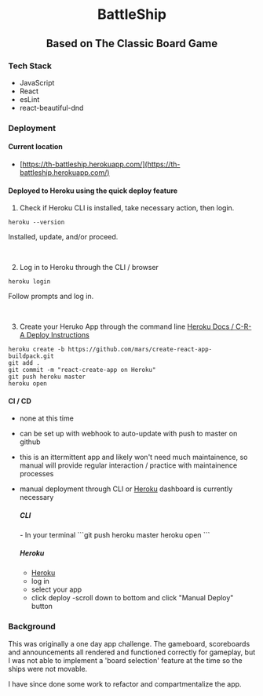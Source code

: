 <div align="center" >

# BattleShip

## Based on The Classic Board Game

</div>

### Tech Stack

- JavaScript
- React
- esLint
- react-beautiful-dnd

### Deployment

  #### Current location

  - [https://th-battleship.herokuapp.com/](https://th-battleship.herokuapp.com/)

  #### Deployed to Heroku using the quick deploy feature

  1. Check if Heroku CLI is installed, take necessary action, then login.
  ```
  heroku --version
  ```
  Installed, update, and/or proceed.

  </br>

  2. Log in to Heroku through the CLI / browser
  ```
  heroku login
  ```
  Follow prompts and log in.

  </br>

  3. Create your Heruko App through the command line
  [Heroku Docs / C-R-A Deploy Instructions](https://blog.heroku.com/deploying-react-with-zero-configuration)
  ```
  heroku create -b https://github.com/mars/create-react-app-buildpack.git
  git add .
  git commit -m "react-create-app on Heroku"
  git push heroku master
  heroku open
  ```

  #### CI / CD

  - none at this time
  - can be set up with webhook to auto-update with push to master on github
  - this is an ittermittent app and likely won't need much maintainence, so manual will provide regular interaction / practice with maintainence processes
  - manual deployment through CLI or [Heroku](Heroku.com) dashboard is currently necessary

    ##### CLI

    <p>
    - In your terminal
    ```git push heroku master
    heroku open
    ```
    </p>

    ##### Heroku

    - [Heroku](Heroku.com)
    - log in
    - select your app
    - click deploy
    -scroll down to bottom and click "Manual Deploy" button

### Background

  <p>
  This was originally a one day app challenge.  The gameboard, scoreboards and announcements all rendered and functioned correctly for gameplay, but I was not able to implement a 'board selection' feature at the time so the ships were not movable.
  </p>

  <p>
  I have since done some work to refactor and compartmentalize the app.
  </p>